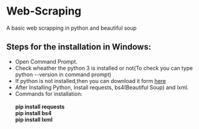 # Web-Scraping
A basic web scrapping in python and beautiful soup

## Steps for the installation in Windows:
* Open Command Prompt.
* Check wheather the python 3 is installed or not(To check you can type python --version in command prompt)
* If python is not installed,then you can download it form [here](https://www.python.org/downloads/)
* After Installing Python, Install requests, bs4(Beautiful Soup) and lxml.
* Commands for installation: <br><br>
  **pip install requests** <br>
  **pip install bs4** <br>
  **pip install lxml** <br>
 
